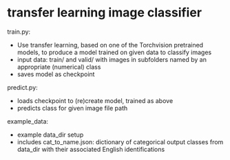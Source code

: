 # transfer learning image classifier

train.py:
- Use transfer learning, based on one of the Torchvision pretrained models, to produce a model trained on given data to classify images
- input data: train/ and valid/ with images in subfolders named by an appropriate (numerical) class
- saves model as checkpoint

predict.py:
- loads checkpoint to (re)create model, trained as above
- predicts class for given image file path

example_data: 
- example data_dir setup
- includes cat_to_name.json: dictionary of categorical output classes from data_dir with their associated English identifications

